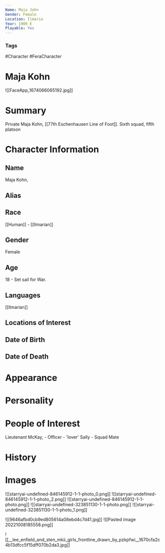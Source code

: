 ```yaml
---
Name: Maja John
Gender: Female
Location: Ilmaria
Year: 1900 E
Playable: Yes
---
```


### Tags
#Character #FeraCharacter 

# Maja Kohn
![[FaceApp_1674066065192.jpg]]

# Summary
Private Maja Kohn, [[77th Eschenhausen Line of Foot]]. Sixth squad, fifth platoon

# Character Information

## Name
Maja Kohn,

## Alias

## Race
[[Human]] - [[Ilmarian]]

## Gender
Female

## Age
18 - Set sail for War.

## Languages
[[Ilmarian]]

## Locations of Interest

## Date of Birth

## Date of Death

# Appearance

# Personality

# People of Interest
Lieutenant McKay, - Officer - 'lover'
Sally - Squad Mate

# History

# Images
![[starryai-undefined-846145912-1-1-photo_0.png]]
![[starryai-undefined-846145912-1-1-photo_2.png]]
![[starryai-undefined-846145912-1-1-photo.png]]
![[starryai-undefined-323851130-1-1-photo.png]]
![[starryai-undefined-323851130-1-1-photo_1.png]]

![[9646afbd0cb9ed805614a08ebd4c7d41.jpg]]
![[Pasted image 20221008185558.png]]

![[__lee_enfield_and_sten_mkii_girls_frontline_drawn_by_pzkpfwi__1670cfa2c4b13dfcc5f15dff070b2da3.jpg]]